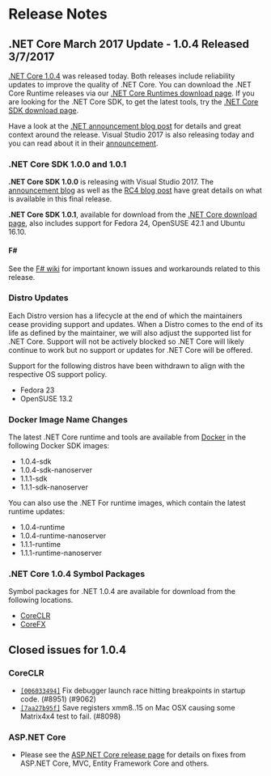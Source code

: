 # Release Notes

## .NET Core March 2017 Update - 1.0.4 Released 3/7/2017

[.NET Core 1.0.4](https://github.com/dotnet/core/blob/master/release-notes/1.0/1.0.4.md) was released today. Both releases include reliability updates to improve the quality of .NET Core. You can download the .NET Core Runtime releases via our [.NET Core Runtimes download page](https://www.microsoft.com/net/download/core#/runtime). If you are looking for the .NET Core SDK, to get the latest tools, try the [.NET Core SDK download page](https://www.microsoft.com/net/download/core#/sdk).

Have a look at the [.NET announcement blog post](https://blogs.msdn.microsoft.com/dotnet/2017/03/07/announcing-net-core-tools-1-0/) for details and great context around the release. Visual Studio 2017 is also releasing today and you can read about it in their [announcement](https://blogs.msdn.microsoft.com/visualstudio/).

### .NET Core SDK 1.0.0 and 1.0.1

**.NET Core SDK 1.0.0** is releasing with Visual Studio 2017. The [announcement blog](https://blogs.msdn.microsoft.com/dotnet/2017/03/07/announcing-net-core-tools-1-0/) as well as the [RC4 blog post](https://blogs.msdn.microsoft.com/dotnet/2017/02/07/announcing-net-core-tools-updates-in-vs-2017-rc) have great details on what is available in this final release.

**.NET Core SDK 1.0.1**, available for download from the [.NET Core download page](https://www.microsoft.com/net/core), also includes support for Fedora 24, OpenSUSE 42.1 and Ubuntu 16.10.

#### F\#

See the [F# wiki](https://github.com/dotnet/netcorecli-fsc/wiki/.NET-Core-SDK-1.0.1) for important known issues and workarounds related to this release.

### Distro Updates

Each Distro version has a lifecycle at the end of which the maintainers cease providing support and updates. When a Distro comes to the end of its life as defined by the maintainer, we will also adjust the supported list for .NET Core. Support will not be actively blocked so .NET Core will likely continue to work but no support or updates for .NET Core will be offered.

Support for the following distros have been withdrawn to align with the respective OS support policy.

* Fedora 23
* OpenSUSE 13.2

### Docker Image Name Changes

The latest .NET Core runtime and tools are available from [Docker](https://hub.docker.com/r/microsoft/dotnet/) in the following Docker SDK images:

* 1.0.4-sdk
* 1.0.4-sdk-nanoserver
* 1.1.1-sdk
* 1.1.1-sdk-nanoserver

You can also use the .NET For runtime images, which contain the latest runtime updates:

* 1.0.4-runtime
* 1.0.4-runtime-nanoserver
* 1.1.1-runtime
* 1.1.1-runtime-nanoserver

### .NET Core 1.0.4 Symbol Packages

Symbol packages for .NET 1.0.4 are available for download from the following locations.

* [CoreCLR](https://go.microsoft.com/fwlink/?LinkID=843411)
* [CoreFX](https://go.microsoft.com/fwlink/?LinkID=843414)

## Closed issues for 1.0.4

### CoreCLR

* [`[006033494]`](https://github.com/dotnet/coreclr/commit/006033494) Fix debugger launch race hitting breakpoints in startup code. (#8951) (#9062)
* [`[7aa27b95f]`](https://github.com/dotnet/coreclr/commit/7aa27b95f) Save registers xmm8..15 on Mac OSX causing some Matrix4x4 test to fail. (#8098)

### ASP.NET Core

* Please see the [ASP.NET Core release page](https://github.com/aspnet/home/releases/1.1.1) for details on fixes from ASP.NET Core, MVC, Entity Framework Core and others.
